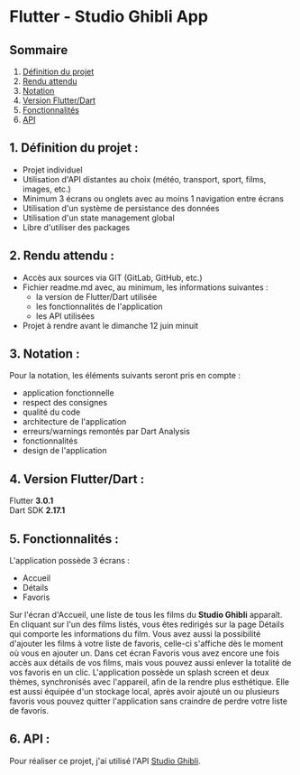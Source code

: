 # Flutter - Studio Ghibli App

## Sommaire

1. [Définition du projet](README.md#1-Définition-du-projet-)
2. [Rendu attendu](README.md#2-rendu-attendu-)
3. [Notation](README.md#3-notation-)
4. [Version Flutter/Dart](README.md#4-version-flutter-dart-)
5. [Fonctionnalités](README.md#5-fonctionnalités-)
6. [API](README.md#6-api-)

## 1. Définition du projet :

- Projet individuel
- Utilisation d'API distantes au choix (météo, transport, sport, films, images, etc.)
- Minimum 3 écrans ou onglets avec au moins 1 navigation entre écrans
- Utilisation d'un système de persistance des données
- Utilisation d'un state management global
- Libre d'utiliser des packages

## 2. Rendu attendu :

- Accès aux sources via GIT (GitLab, GitHub, etc.)
- Fichier readme.md avec, au minimum, les informations suivantes :
    - la version de Flutter/Dart utilisée
    - les fonctionnalités de l'application
    - les API utilisées
- Projet à rendre avant le dimanche 12 juin minuit

## 3. Notation :

Pour la notation, les éléments suivants seront pris en compte :
- application fonctionnelle
- respect des consignes
- qualité du code
- architecture de l'application
- erreurs/warnings remontés par Dart Analysis
- fonctionnalités
- design de l'application

## 4. Version Flutter/Dart :

Flutter **3.0.1**  
Dart SDK **2.17.1**

## 5. Fonctionnalités :

L'application possède 3 écrans :
- Accueil
- Détails
- Favoris  
  
Sur l'écran d'Accueil, une liste de tous les films du **Studio Ghibli** apparaît. En cliquant sur l'un des films listés, vous êtes redirigés sur la page Détails qui comporte les informations du film. Vous avez aussi la possibilité d'ajouter les films à votre liste de favoris, celle-ci s'affiche dès le moment où vous en ajouter un. Dans cet écran Favoris vous avez encore une fois accès aux détails de vos films, mais vous pouvez aussi enlever la totalité de vos favoris en un clic. L'application possède un splash screen et deux thèmes, synchronisés avec l'appareil, afin de la rendre plus esthétique. Elle est aussi équipée d'un stockage local, après avoir ajouté un ou plusieurs favoris vous pouvez quitter l'application sans craindre de perdre votre liste de favoris.

## 6. API :

Pour réaliser ce projet, j'ai utilisé l'API [Studio Ghibli](https://ghibliapi.herokuapp.com/).
  
